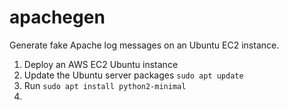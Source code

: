 # apachegen
Generate fake Apache log messages on an Ubuntu EC2 instance.

1. Deploy an AWS EC2 Ubuntu instance
2. Update the Ubuntu server packages 
   ```sudo apt update```
4. Run `sudo apt install python2-minimal`
5. 
